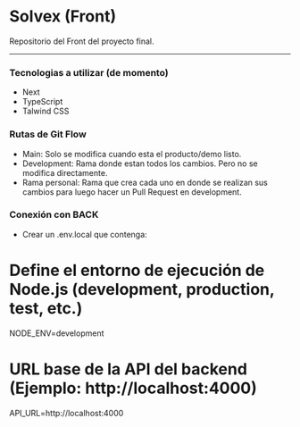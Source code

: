# Solvex (Front)

Repositorio del Front del proyecto final.

---

### Tecnologias a utilizar (de momento)

- Next
- TypeScript
- Talwind CSS

### Rutas de Git Flow

- Main: Solo se modifica cuando esta el producto/demo listo.
- Development: Rama donde estan todos los cambios. Pero no se modifica directamente.
- Rama personal: Rama que crea cada uno en donde se realizan sus cambios para luego hacer un Pull Request en development.

### Conexión con BACK
 
 - Crear un .env.local que contenga:

# Define el entorno de ejecución de Node.js (development, production, test, etc.)
NODE_ENV=development  

# URL base de la API del backend (Ejemplo: http://localhost:4000)
API_URL=http://localhost:4000
